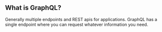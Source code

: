 ## What is GraphQL?
Generally multiple endpoints and REST apis for applications. GraphQL has a single endpoint where you can request whatever information you need. 